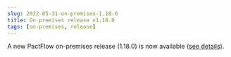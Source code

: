 ```yaml
---
slug: 2022-05-31-on-premises-1.18.0
title: On-premises release v1.18.0
tags: [on-premises, release]
---
```


A new PactFlow on-premises release (1.18.0) is now available ([see details](https://docs.pactflow.io/docs/on-premises/releases/1.18.0)).

